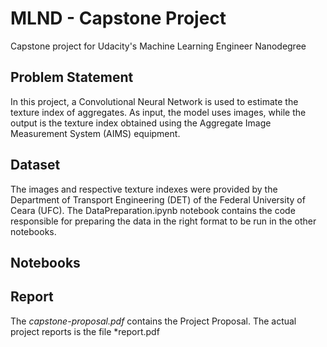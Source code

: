 # MLND - Capstone Project
Capstone project for Udacity's Machine Learning Engineer Nanodegree

## Problem Statement
In this project, a Convolutional Neural Network is used to estimate the texture index of aggregates. As input, the model uses images, while the output is the texture index obtained using the Aggregate Image Measurement System (AIMS) equipment.

## Dataset
The images and respective texture indexes were provided by the Department of Transport Engineering (DET) of the Federal University of Ceara (UFC).
The DataPreparation.ipynb notebook contains the code responsible for preparing the data in the right format to be run in the other notebooks.

## Notebooks

## Report
The *capstone-proposal.pdf* contains the Project Proposal.
The actual project reports is the file *report.pdf
